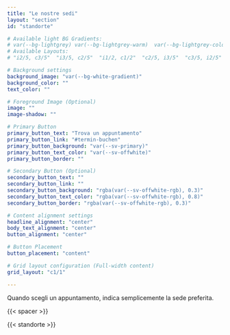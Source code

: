 ```yaml
---
title: "Le nostre sedi"
layout: "section"
id: "standorte"

# Available light BG Gradients: 
# var(--bg-lightgrey) var(--bg-lightgrey-warm)  var(--bg-lightgrey-cold)  var(--bg-white-gradient)   var(--bg-warm-dark-gradient)
# Available Layouts: 
# "i2/5, c3/5"  "i3/5, c2/5"  "i1/2, c1/2"  "c2/5, i3/5"  "c3/5, i2/5"  "c1/2, i1/2"  "c1/1"

# Background settings
background_image: "var(--bg-white-gradient)"
background_color: ""
text_color: ""

# Foreground Image (Optional)
image: ""
image-shadow: ""

# Primary Button
primary_button_text: "Trova un appuntamento"
primary_button_link: "#termin-buchen"
primary_button_background: "var(--sv-primary)"
primary_button_text_color: "var(--sv-offwhite)"
primary_button_border: ""

# Secondary Button (Optional)
secondary_button_text: ""
secondary_button_link: ""
secondary_button_background: "rgba(var(--sv-offwhite-rgb), 0.3)"
secondary_button_text_color: "rgba(var(--sv-offwhite-rgb), 0.8)"
secondary_button_border: "rgba(var(--sv-offwhite-rgb), 0.3)"

# Content alignment settings
headline_alignment: "center"
body_text_alignment: "center"
button_alignment: "center"

# Button Placement
button_placement: "content"

# Grid layout configuration (Full-width content)
grid_layout: "c1/1"

---
```


Quando scegli un appuntamento, indica semplicemente la sede preferita.

{{< spacer >}}

{{< standorte >}}
